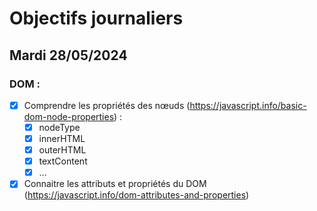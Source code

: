 # Objectifs journaliers

## Mardi 28/05/2024

### DOM :

- [X] Comprendre les propriétés des nœuds (https://javascript.info/basic-dom-node-properties) :
  - [X] nodeType
  - [X] innerHTML
  - [X] outerHTML
  - [X] textContent
  - [X] ...
- [X] Connaitre les attributs et propriétés du DOM (https://javascript.info/dom-attributes-and-properties)
